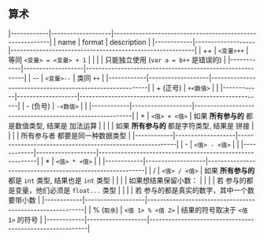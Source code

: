##  算术
|------------|-------------------|----------------------------------------------------------|
| name       | format            | description                                              |
|------------|-------------------|----------------------------------------------------------|
| ++         | `<变量>++`        | 等同 `<变量> = <变量> + 1`                               |
|            |                   | 只能独立使用 (`var a = b++` 是错误的)                    |
|------------|-------------------|----------------------------------------------------------|
| --         | `<变量>--`        | 类同 `++`                                                |
|------------|-------------------|----------------------------------------------------------|
| + (正号)   | `+<数值>`         |                                                          |
|------------|-------------------|----------------------------------------------------------|
| - (负号)   | `-<数值>`         |                                                          |
|------------|-------------------|----------------------------------------------------------|
| +          | `<值> + <值>`     | 如果 **所有参与的** 都是数值类型, 结果是 加法运算        |
|            |                   | 如果 **所有参与的** 都是字符类型, 结果是 拼接            |
|            |                   | 所有参与者 都要是同一种数据类型                          |
|------------|-------------------|----------------------------------------------------------|
| -          | `<值> - <值>`     |                                                          |
|------------|-------------------|----------------------------------------------------------|
| *          | `<值> * <值>`     |                                                          |
|------------|-------------------|----------------------------------------------------------|
| /          | `<值> / <值>`     | 如果 **所有参与的** 都是 `int` 类型, 结果也是 `int` 类型 |
|            |                   | 如果想结果保留小数：                                     |
|            |                   | 若 参与的都是变量，他们必须是 `float...` 类型            |
|            |                   | 若 参与的都是真实的数字，其中一个数要带小数              |
|------------|-------------------|----------------------------------------------------------|
| % (`取余`) | `<值 1> % <值 2>` | 结果的符号取决于 `<值 1>` 的符号                         |
|------------|-------------------|----------------------------------------------------------|
